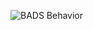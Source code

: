![BADS Behavior](https://user-images.githubusercontent.com/77845973/121933814-bfa19100-cd70-11eb-8723-d40df732b160.png)

